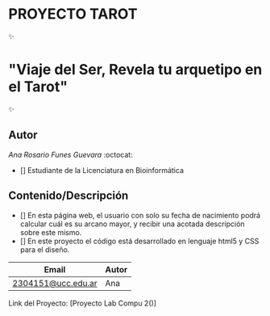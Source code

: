 # PROYECTO TAROT 
:sparkles:
# "Viaje del Ser, Revela tu arquetipo en el Tarot"
:sparkles:

## Autor
*Ana Rosario* *Funes Guevara* :octocat:
- [] Estudiante de la Licenciatura en Bioinformática

## Contenido/Descripción
- [] En esta página web, el usuario con solo su fecha de nacimiento podrá calcular cuál es su arcano mayor,
y recibir una acotada descripción sobre este mismo.
- [] En este proyecto el código está desarrollado en lenguaje html5 y CSS para el diseño.


| Email | Autor |
| ----- | ----- |
| 2304151@ucc.edu.ar | Ana |


Link del Proyecto: [Proyecto Lab Compu 2()]